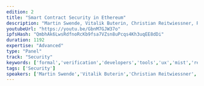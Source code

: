 ```yaml
---
edition: 2
title: "Smart Contract Security in Ethereum"
description: "Martin Swende, Vitalik Buterin, Christian Reitwiessner, Raine Revere, Philip Daian discuss Smart Contract Security."
youtubeUrl: "https://youtu.be/GbnM7GJW37o"
ipfsHash: "QmbhAk6LwsRdfnoRcKb9fsa7VZsn8uPcqs4Kh3uqEE8dDi"
duration: 1192
expertise: "Advanced"
type: "Panel"
track: "Security"
keywords: ['formal','verification','developers','tools','ux','mist','reputation','evm','abstraction','languages']
tags: ['Security']
speakers: ['Martin Swende','Vitalik Buterin','Christian Reitwiessner','Raine Revere','Philip Daian']
---
```

